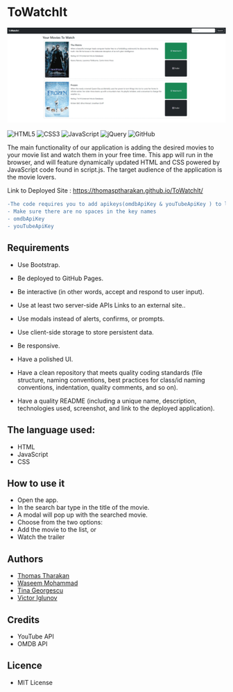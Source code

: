 # ToWatchIt
 
![mainPhoto](./images/Application_Working.gif)

 ![HTML5](https://img.shields.io/badge/html5-%23E34F26.svg?style=for-the-badge&logo=html5&logoColor=white)
![CSS3](https://img.shields.io/badge/css3-%231572B6.svg?style=for-the-badge&logo=css3&logoColor=white)
![JavaScript](https://img.shields.io/badge/javascript-%23323330.svg?style=for-the-badge&logo=javascript&logoColor=%23F7DF1E)
![jQuery](https://img.shields.io/badge/jquery-%230769AD.svg?style=for-the-badge&logo=jquery&logoColor=white)
![GitHub](https://img.shields.io/badge/github-%23121011.svg?style=for-the-badge&logo=github&logoColor=white)


The main functionality of our application is adding the desired movies to your movie list and watch them in your free time.
This app will run in the browser, and will feature dynamically updated HTML and CSS powered by JavaScript code found in script.js.
The target audience of the application is the movie lovers. 

Link to Deployed Site : https://thomasptharakan.github.io/ToWatchIt/

```diff
-The code requires you to add apikeys(omdbApiKey & youTubeApiKey ) to localstorage for the search function to work. 
- Make sure there are no spaces in the key names 
- omdbApiKey
- youTubeApiKey
```




## Requirements

* Use Bootstrap.

* Be deployed to GitHub Pages.

* Be interactive (in other words, accept and respond to user input).

* Use at least two server-side APIs Links to an external site..

* Use modals instead of alerts, confirms, or prompts.

* Use client-side storage to store persistent data.

* Be responsive.

* Have a polished UI.

* Have a clean repository that meets quality coding standards (file structure, naming conventions, best practices for class/id naming conventions, indentation, quality comments, and so on).

* Have a quality README (including a unique name, description, technologies used, screenshot, and link to the deployed application).



## The language used:

* HTML
* JavaScript
* CSS



## How to use it

* Open the app.
* In the search bar type in the title of the movie.
* A modal will pop up with the searched movie.
* Choose from the two options:
* Add the movie to the list, or
* Watch the trailer 

## Authors
* [Thomas Tharakan](https://github.com/thomasptharakan)
* [Waseem Mohammad](https://github.com/wmohammad83)
* [Tina Georgescu](https://github.com/cristinabadea)
* [Victor Iglunov](https://github.com/WebArchitect89)


## Credits

* YouTube API
* OMDB API 

## Licence

* MIT License

